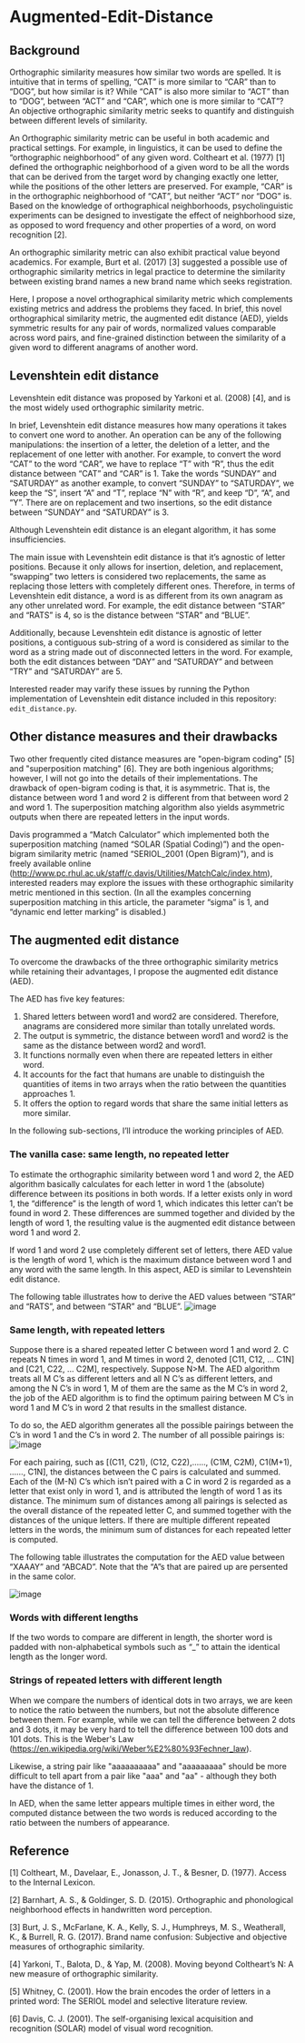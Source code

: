 # Augmented-Edit-Distance
## Background
Orthographic similarity measures how similar two words are spelled. It is intuitive that in terms of spelling, “CAT” is more similar to “CAR” than to “DOG”, but how similar is it? While “CAT” is also more similar to “ACT” than to “DOG”, between “ACT” and “CAR”, which one is more similar to “CAT”? An objective orthographic similarity metric seeks to quantify and distinguish between different levels of similarity.

An Orthographic similarity metric can be useful in both academic and practical settings. For example, in linguistics, it can be used to define the “orthographic neighborhood” of any given word. Coltheart et al. (1977) [1] defined the orthographic neighborhood of a given word to be all the words that can be derived from the target word by changing exactly one letter, while the positions of the other letters are preserved. For example, “CAR” is in the orthographic neighborhood of “CAT”, but neither “ACT” nor “DOG” is. Based on the knowledge of orthographical neighborhoods, psycholinguistic experiments can be designed to investigate the effect of neighborhood size, as opposed to word frequency and other properties of a word, on word recognition [2].

An orthographic similarity metric can also exhibit practical value beyond academics. For example, Burt et al. (2017) [3] suggested a possible use of orthographic similarity metrics in legal practice to determine the similarity between existing brand names a new brand name which seeks registration. 

Here, I propose a novel orthographical similarity metric which complements existing metrics and address the problems they faced. In brief, this novel orthographical similarity metric, the augmented edit distance (AED), yields symmetric results for any pair of words, normalized values comparable across word pairs, and fine-grained distinction between the similarity of a given word to different anagrams of another word.
## Levenshtein edit distance
Levenshtein edit distance was proposed by Yarkoni et al. (2008) [4], and is the most widely used orthographic similarity metric.

In brief, Levenshtein edit distance measures how many operations it takes to convert one word to another. An operation can be any of the following manipulations: the insertion of a letter, the deletion of a letter, and the replacement of one letter with another. For example, to convert the word “CAT” to the word “CAR”, we have to replace “T” with “R”, thus the edit distance between “CAT” and “CAR” is 1. Take the words “SUNDAY” and “SATURDAY” as another example, to convert “SUNDAY” to “SATURDAY”, we keep the “S”, insert “A” and “T”, replace “N” with “R”, and keep “D”, “A”, and “Y”. There are on replacement and two insertions, so the edit distance between “SUNDAY” and “SATURDAY” is 3.

Although Levenshtein edit distance is an elegant algorithm, it has some insufficiencies.

The main issue with Levenshtein edit distance is that it’s agnostic of letter positions. Because it only allows for insertion, deletion, and replacement, “swapping” two letters is considered two replacements, the same as replacing those letters with completely different ones. Therefore, in terms of Levenshtein edit distance, a word is as different from its own anagram as any other unrelated word. For example, the edit distance between “STAR” and “RATS” is 4, so is the distance between “STAR” and “BLUE”.

Additionally, because Levenshtein edit distance is agnostic of letter positions, a contiguous sub-string of a word is considered as similar to the word as a string made out of disconnected letters in the word. For example, both the edit distances between “DAY” and “SATURDAY” and between “TRY” and “SATURDAY” are 5.

Interested reader may varify these issues by running the Python implementation of Levenshtein edit distance included in this repository: `edit_distance.py`.
## Other distance measures and their drawbacks
Two other frequently cited distance measures are "open-bigram coding" [5] and "superposition matching" [6]. They are both ingenious algorithms; however, I will not go into the details of their implementations. The drawback of open-bigram coding is that, it is asymmetric. That is, the distance between word 1 and word 2 is different from that between word 2 and word 1. The superposition matching algorithm also yields asymmetric outputs when there are repeated letters in the input words. 

Davis programmed a “Match Calculator” which implemented both the superposition matching (named “SOLAR (Spatial Coding)”) and the open-bigram similarity metric (named “SERIOL_2001 (Open Bigram)”), and is freely available online (http://www.pc.rhul.ac.uk/staff/c.davis/Utilities/MatchCalc/index.htm), interested readers may explore the issues with these orthographic similarity metric mentioned in this section. (In all the examples concerning superposition matching in this article, the parameter “sigma” is 1, and “dynamic end letter marking” is disabled.)
## The augmented edit distance
To overcome the drawbacks of the three orthographic similarity metrics while retaining their advantages, I propose the augmented edit distance (AED).

The AED has five key features:
1. Shared letters between word1 and word2 are considered. Therefore, anagrams are considered more similar than totally unrelated words.
2. The output is symmetric, the distance between word1 and word2 is the same as the distance between word2 and word1.
3. It functions normally even when there are repeated letters in either word.
4. It accounts for the fact that humans are unable to distinguish the quantities of items in two arrays when the ratio between the quantities approaches 1.
5. It offers the option to regard words that share the same initial letters as more similar.

In the following sub-sections, I’ll introduce the working principles of AED.
### The vanilla case: same length, no repeated letter
To estimate the orthographic similarity between word 1 and word 2, the AED algorithm basically calculates for each letter in word 1 the (absolute) difference between its positions in both words. If a letter exists only in word 1, the “difference” is the length of word 1, which indicates this letter can’t be found in word 2. These differences are summed together and divided by the length of word 1, the resulting value is the augmented edit distance between word 1 and word 2.

If word 1 and word 2 use completely different set of letters, there AED value is the length of word 1, which is the maximum distance between word 1 and any word with the same length. In this aspect, AED is similar to Levenshtein edit distance.

The following table illustrates how to derive the AED values between “STAR” and “RATS”, and between “STAR” and “BLUE”.
![image](https://user-images.githubusercontent.com/26756686/202929460-4566c695-d3d3-4b7f-ad87-1f294dad411f.png)

### Same length, with repeated letters
Suppose there is a shared repeated letter C between word 1 and word 2. C repeats N times in word 1, and M times in word 2, denoted [C11, C12, … C1N] and [C21, C22, … C2M], respectively. Suppose N>M. The AED algorithm treats all M C’s as different letters and all N C’s as different letters, and among the N C’s in word 1, M of them are the same as the M C’s in word 2, the job of the AED algorithm is to find the optimum pairing between M C’s in word 1 and M C’s in word 2 that results in the smallest distance.

To do so, the AED algorithm generates all the possible pairings between the C’s in word 1 and the C’s in word 2. The number of all possible pairings is:
![image](https://user-images.githubusercontent.com/26756686/202929525-f68e62d2-d86b-41e3-8fa9-f8ee7726f3d3.png)

For each pairing, such as [(C11, C21), (C12, C22),…..., (C1M, C2M), C1(M+1), ……, C1N], the distances between the C pairs is calculated and summed. Each of the (M-N) C’s which isn’t paired with a C in word 2 is regarded as a letter that exist only in word 1, and is attributed the length of word 1 as its distance. The minimum sum of distances among all pairings is selected as the overall distance of the repeated letter C, and summed together with the distances of the unique letters. If there are multiple different repeated letters in the words, the minimum sum of distances for each repeated letter is computed.

The following table illustrates the computation for the AED value between “XAAAY” and “ABCAD”. Note that the “A”s that are paired up are persented in the same color.

![image](https://user-images.githubusercontent.com/26756686/202929581-55083a74-3803-4792-902e-e2cfb3b6e30f.png)
### Words with different lengths
If the two words to compare are different in length, the shorter word is padded with non-alphabetical symbols such as “\_” to attain the identical length as the longer word.
### Strings of repeated letters with different length
When we compare the numbers of identical dots in two arrays, we are keen to notice the ratio between the numbers, but not the absolute difference between them. For example, while we can tell the difference between 2 dots and 3 dots, it may be very hard to tell the difference between 100 dots and 101 dots. This is the Weber's Law (https://en.wikipedia.org/wiki/Weber%E2%80%93Fechner_law). 

Likewise, a string pair like "aaaaaaaaaa" and "aaaaaaaaa" should be more difficult to tell apart from a pair like "aaa" and "aa" - although they both have the distance of 1. 

In AED, when the same letter appears multiple times in either word, the computed distance between the two words is reduced according to the ratio between the numbers of appearance.
## Reference
[1] Coltheart, M., Davelaar, E., Jonasson, J. T., & Besner, D. (1977). Access to the Internal Lexicon.

[2] Barnhart, A. S., & Goldinger, S. D. (2015). Orthographic and phonological neighborhood effects in handwritten word perception.

[3] Burt, J. S., McFarlane, K. A., Kelly, S. J., Humphreys, M. S., Weatherall, K., & Burrell, R. G. (2017). Brand name confusion: Subjective and objective measures of orthographic similarity.

[4] Yarkoni, T., Balota, D., & Yap, M. (2008). Moving beyond Coltheart’s N: A new measure of orthographic similarity.

[5] Whitney, C. (2001). How the brain encodes the order of letters in a printed word: The SERIOL model and selective literature review.

[6] Davis, C. J. (2001). The self-organising lexical acquisition and recognition (SOLAR) model of visual word recognition.
